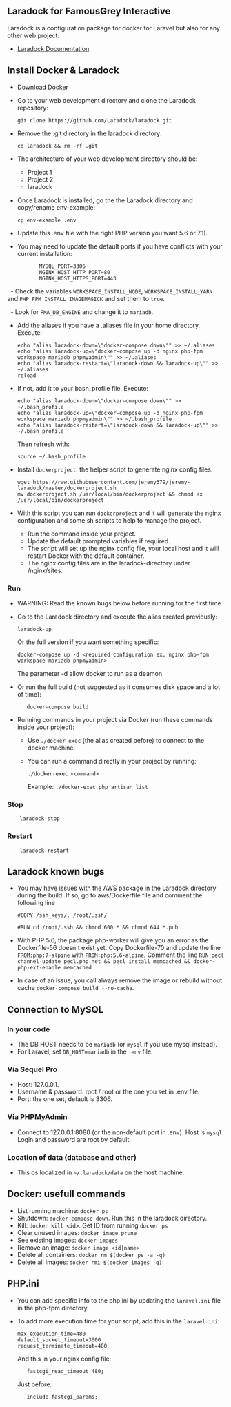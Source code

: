 ## Laradock for FamousGrey Interactive

   Laradock is a configuration package for docker for Laravel but also for any other web project:
   - [Laradock Documentation](http://laradock.io/)

## Install Docker & Laradock

   - Download [Docker](https://www.docker.com/docker-mac)
   - Go to your web development directory and clone the Laradock repository:

         git clone https://github.com/Laradock/laradock.git

   - Remove the .git directory in the laradock directory:

         cd laradock && rm -rf .git

   - The architecture of your web development directory should be:
        + Project 1
        + Project 2
        + laradock

   - Once Laradock is installed, go the the Laradock directory and copy/rename env-example:

         cp env-example .env

   - Update this .env file with the right PHP version you want 5.6 or 7.1). 
   
   - You may need to update the default ports if you have conflicts with your current installation:

                MYSQL_PORT=3306 
                NGINX_HOST_HTTP_PORT=80
                NGINX_HOST_HTTPS_PORT=443
   
   - Check the variables `WORKSPACE_INSTALL_NODE`, `WORKSPACE_INSTALL_YARN` and `PHP_FPM_INSTALL_IMAGEMAGICK` and set them to `true`.
        
   - Look for `PMA_DB_ENGINE` and change it to `mariadb`.
       
   - Add the aliases if you have a .aliases file in your home directory. Execute:

         echo "alias laradock-down=\"docker-compose down\"" >> ~/.aliases
         echo "alias laradock-up=\"docker-compose up -d nginx php-fpm workspace mariadb phpmyadmin\"" >> ~/.aliases
         echo "alias laradock-restart=\"laradock-down && laradock-up\"" >> ~/.aliases
         reload

   - If not, add it to your bash_profile file. Execute: 

         echo "alias laradock-down=\"docker-compose down\"" >> ~/.bash_profile
         echo "alias laradock-up=\"docker-compose up -d nginx php-fpm workspace mariadb phpmyadmin\"" >> ~/.bash_profile
         echo "alias laradock-restart=\"laradock-down && laradock-up\"" >> ~/.bash_profile

        Then refresh with:

         source ~/.bash_profile

   - Install `dockerproject`: the helper script to generate nginx config files.

         wget https://raw.githubusercontent.com/jeremy379/jeremy-laradock/master/dockerproject.sh
         mv dockerproject.sh /usr/local/bin/dockerproject && chmod +x /usr/local/bin/dockerproject


   - With this script you can run `dockerproject` and it will generate the nginx configuration and some sh scripts to help to manage the project.
      - Run the command inside your project.
      - Update the default prompted variables if required.
      - The script will set up the nginx config file, your local host and it will restart Docker with the default container. 
      - The nginx config files are in the laradock-directory under /nginx/sites.

### Run
   - WARNING: Read the known bugs below before running for the first time.
   - Go to the Laradock directory and execute the alias created previously:
   
         laradock-up
         
      Or the full version if you want something specific: 

         docker-compose up -d <required configuration ex. nginx php-fpm workspace mariadb phpmyadmin>
         
      The parameter -d allow docker to run as a deamon.

   - Or run the full build (not suggested as it consumes disk space and a lot of time):

            docker-compose build

   - Running commands in your project via Docker (run these commands inside your project):
        - Use `./docker-exec` (the alias created before) to connect to the docker machine.
        - You can run a command directly in your project by running:
        
            `./docker-exec <command>`

            Example: `./docker-exec php artisan list`
            
   ### Stop
   
        laradock-stop
        
   ### Restart
        
        laradock-restart              

## Laradock known bugs
   - You may have issues with the AWS package in the Laradock directory during the build. If so, go to aws/Dockerfile file and comment the following line

        `#COPY /ssh_keys/. /root/.ssh/`

        `#RUN cd /root/.ssh && chmod 600 * && chmod 644 *.pub`

   - With PHP 5.6, the package php-worker will give you an error as the Dockerfile-56 doesn't exist yet. Copy Dockerfile-70 and update the line `FROM:php:7-alpine` with `FROM:php:5.6-alpine`. Comment the line `RUN pecl channel-update pecl.php.net && pecl install memcached && docker-php-ext-enable memcached`

   - In case of an issue, you call always remove the image or rebuild without cache `docker-compose build --no-cache`.

## Connection to MySQL

   ### In your code

   - The DB HOST needs to be `mariadb` (or `mysql` if you use mysql instead).
   - For Laravel, set `DB_HOST=mariadb` in the `.env` file.

   ### Via Sequel Pro

   - Host: 127.0.0.1.
   - Username & password: root / root or the one you set in .env file.
   - Port: the one set, default is 3306.

   ### Via PHPMyAdmin

   - Connect to 127.0.0.1:8080 (or the non-default port in .env). Host is `mysql`. Login and password are root by default.
 
   ### Location of data (database and other)

   - This os localized in `~/.laradock/data` on the host machine.
          
## Docker: usefull commands

   - List running machine: `docker ps`
   - Shutdown: `docker-compose down`. Run this in the laradock directory.
   - Kill: `docker kill <id>`. Get ID from running `docker ps`
   - Clear unused images: `docker image prune`
   - See existing images: `docker images`
   - Remove an image: `docker image <id|name>`
   - Delete all containers: `docker rm $(docker ps -a -q)`
   - Delete all images: `docker rmi $(docker images -q)`

## PHP.ini

   - You can add specific info to the php.ini by updating the `laravel.ini` file in the php-fpm directory.
   - To add more execution time for your script, add this in the `laravel.ini`:

         max_execution_time=480
         default_socket_timeout=3600
         request_terminate_timeout=480

        And this in your nginx config file:

            fastcgi_read_timeout 480;

        Just before:

            include fastcgi_params;
